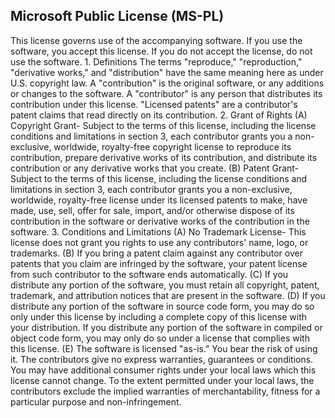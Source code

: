 ## Microsoft Public License (MS-PL)

This license governs use of the accompanying software. If you use the
software, you accept this license. If you do not accept the license,
do not use the software. 1. Definitions The terms "reproduce,"
"reproduction," "derivative works," and "distribution" have the same
meaning here as under U.S. copyright law. A "contribution" is the
original software, or any additions or changes to the software. A
"contributor" is any person that distributes its contribution under
this license. "Licensed patents" are a contributor's patent claims
that read directly on its contribution. 2. Grant of Rights (A)
Copyright Grant- Subject to the terms of this license, including the
license conditions and limitations in section 3, each contributor
grants you a non-exclusive, worldwide, royalty-free copyright license
to reproduce its contribution, prepare derivative works of its
contribution, and distribute its contribution or any derivative works
that you create. (B) Patent Grant- Subject to the terms of this
license, including the license conditions and limitations in section
3, each contributor grants you a non-exclusive, worldwide,
royalty-free license under its licensed patents to make, have made,
use, sell, offer for sale, import, and/or otherwise dispose of its
contribution in the software or derivative works of the contribution
in the software. 3. Conditions and Limitations (A) No Trademark
License- This license does not grant you rights to use any
contributors' name, logo, or trademarks. (B) If you bring a patent
claim against any contributor over patents that you claim are
infringed by the software, your patent license from such contributor
to the software ends automatically. (C) If you distribute any portion
of the software, you must retain all copyright, patent, trademark, and
attribution notices that are present in the software. (D) If you
distribute any portion of the software in source code form, you may do
so only under this license by including a complete copy of this
license with your distribution. If you distribute any portion of the
software in compiled or object code form, you may only do so under a
license that complies with this license. (E) The software is licensed
"as-is." You bear the risk of using it. The contributors give no
express warranties, guarantees or conditions. You may have additional
consumer rights under your local laws which this license cannot
change. To the extent permitted under your local laws, the
contributors exclude the implied warranties of merchantability,
fitness for a particular purpose and non-infringement.